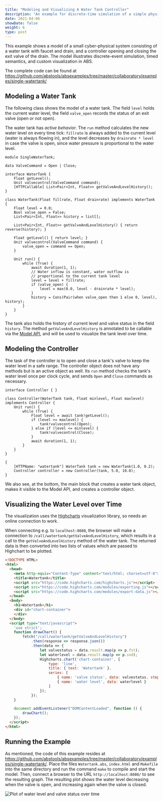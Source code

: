 ```yaml
---
title: "Modeling and Visualizing A Water Tank Controller"
description: "An example for discrete-time simulation of a simple physical system and controller using Real-Time ABS."
date: 2021-04-06
showDate: false
weight: 6
type: post
---
```


This example shows a model of a small cyber-physical system consisting
of a water tank with faucet and drain, and a controller opening
and closing the exit valve of the drain.  The model illustrates discrete-event simulation, timed semantics, and custom visualization in ABS.

The complete code can be found at <https://github.com/abstools/absexamples/tree/master/collaboratory/examples/single-watertank/>

## Modeling a Water Tank

The following class shows the model of a water tank.  The field
`level` holds the current water level, the field `valve_open` records
the status of an exit valve (open or not open).

The water tank has *active behavior*.  The `run` method calculates the
new water level on every time tick: `fillrate` is always added to the
current level (water is always flowing in), and the level decreases by
`drainrate * level` in case the valve is open, since water pressure is
proportional to the water level.

```abs
module SingleWaterTank;

data ValveCommand = Open | Close;

interface WaterTank {
    Float getLevel();
    Unit valvecontrol(ValveCommand command);
    [HTTPCallable] List<Pair<Int, Float>> getValveAndLevelHistory();
}

class WaterTank(Float fillrate, Float drainrate) implements WaterTank {
    Float level = 0.0;
    Bool valve_open = False;
    List<Pair<Int, Float>> history = list[];

    List<Pair<Int, Float>> getValveAndLevelHistory() { return reverse(history); }

    Float getLevel() { return level; }
    Unit valvecontrol(ValveCommand command) {
        valve_open = command == Open;
    }

    Unit run() {
        while (True) {
            await duration(1, 1);
            // Water inflow is constant, water outflow is
            // proportional to the current tank level
            level = level + fillrate;
            if (valve_open) {
                level = max(0.0, level - drainrate * level);
            }
            history = Cons(Pair(when valve_open then 1 else 0, level), history);
        }
    }
}
```

The tank also holds the history of current level and valve status in
the field `history`.  The method `getValveAndLevelHistory` is
annotated to be callable via the [Model
API](https://abs-models.org/manual/#-the-model-api), and will be used
to visualize the tank level over time.

## Modeling the Controller

The task of the controller is to open and close a tank's valve to keep the water level in a safe range.  The controller object does not have any methods but is an active object as well.  Its `run` method checks the tank's water level once per clock cycle, and sends `Open` and `Close` commands as necessary.

```abs
interface Controller { }

class Controller(WaterTank tank, Float minlevel, Float maxlevel) implements Controller {
    Unit run() {
        while (True) {
            Float level = await tank!getLevel();
            if (level >= maxlevel) {
                tank!valvecontrol(Open);
            } else if (level <= minlevel) {
                tank!valvecontrol(Close);
            }
            await duration(1, 1);
        }
    }
}

{
    [HTTPName: "watertank"] WaterTank tank = new WaterTank(1.0, 0.2);
    Controller controller = new Controller(tank, 5.0, 10.0);
}
```

We also see, at the bottom, the main block that creates a water tank
object, makes it visible to the Model API, and creates a controller
object.

## Visualizing the Water Level over Time

The visualization uses the [Highcharts](https://www.highcharts.com)
visualization library, so needs an online connection to work.

When connecting e.g. to `localhost:8080`, the browser will make a
connection to `/call/watertank/getValveAndLevelHistory`, which results
in a call to the `getValveAndLevelHistory` method of the water tank.  The returned data is then converted into two lists of values which are passed to Highchart to be plotted.

```html
<!DOCTYPE HTML>
<html>
  <head>
    <meta http-equiv="Content-Type" content="text/html; charset=utf-8">
    <title>Watertank</title>
    <script src="https://code.highcharts.com/highcharts.js"></script>
    <script src="https://code.highcharts.com/modules/exporting.js"></script>
    <script src="https://code.highcharts.com/modules/export-data.js"></script>
  </head>
  <body>
    <h1>Watertank</h1>
    <div id="chart-container">
    </div>
  </body>
  <script type="text/javascript">
    'use strict';
    function drawChart() {
        fetch("/call/watertank/getValveAndLevelHistory")
            .then(response => response.json())
            .then(data => {
                let valvestatus = data.result.map(p => p.fst);
                let waterlevel = data.result.map(p => p.snd);
                Highcharts.chart('chart-container', {
                    type: 'line',
                    title: { text: 'Watertank' },
                    series: [
                        { name: 'valve status', data: valvestatus, step: 'right' },
                        { name: 'water level', data: waterlevel }
                    ]
                });
            });
    }

    document.addEventListener("DOMContentLoaded", function () {
        drawChart();
    });
  </script>
</html>
```

## Running the Example

As mentioned, the code of this example resides at <https://github.com/abstools/absexamples/tree/master/collaboratory/examples/single-watertank/>.  Place the files `Watertank.abs`, `index.html` and `Makefile` into the same directory and run the command `make` to compile and start the model.  Then, connect a browser to the URL `http://localhost:8080/` to see the resulting graph.  The resulting plot shows the water level decreasing when the valve is open, and increasing again when the valve is closed.

![Plot of water level and valve status over time](/images/examples-single-watertank.png)

